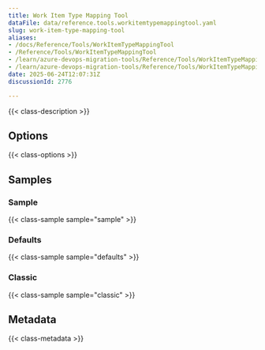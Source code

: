 ```yaml
---
title: Work Item Type Mapping Tool
dataFile: data/reference.tools.workitemtypemappingtool.yaml
slug: work-item-type-mapping-tool
aliases:
- /docs/Reference/Tools/WorkItemTypeMappingTool
- /Reference/Tools/WorkItemTypeMappingTool
- /learn/azure-devops-migration-tools/Reference/Tools/WorkItemTypeMappingTool
- /learn/azure-devops-migration-tools/Reference/Tools/WorkItemTypeMappingTool/index.md
date: 2025-06-24T12:07:31Z
discussionId: 2776

---
```

{{< class-description >}}

## Options

{{< class-options >}}

## Samples

### Sample

{{< class-sample sample="sample" >}}

### Defaults

{{< class-sample sample="defaults" >}}

### Classic

{{< class-sample sample="classic" >}}

## Metadata

{{< class-metadata >}}
